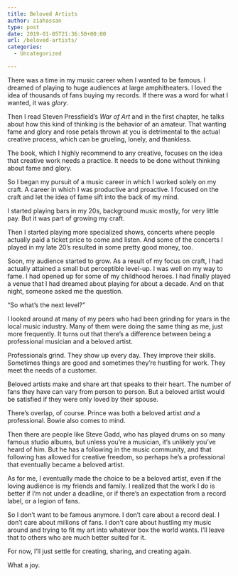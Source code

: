 ```yaml
---
title: Beloved Artists
author: ziahassan
type: post
date: 2019-01-05T21:36:50+00:00
url: /beloved-artists/
categories:
  - Uncategorized

---
```

There was a time in my music career when I wanted to be famous. I dreamed of playing to huge audiences at large amphitheaters. I loved the idea of thousands of fans buying my records. If there was a word for what I wanted, it was _glory_.

Then I read Steven Pressfield’s _War of Art_ and in the first chapter, he talks about how this kind of thinking is the behavior of an amateur. That wanting fame and glory and rose petals thrown at you is detrimental to the actual creative process, which can be grueling, lonely, and thankless.

The book, which I highly recommend to any creative, focuses on the idea that creative work needs a practice. It needs to be done without thinking about fame and glory. 

So I began my pursuit of a music career in which I worked solely on my craft. A career in which I was productive and proactive. I focused on the craft and let the idea of fame sift into the back of my mind.

I started playing bars in my 20s, background music mostly, for very little pay. But it was part of growing my craft.

Then I started playing more specialized shows, concerts where people actually paid a ticket price to come and listen. And some of the concerts I played in my late 20’s resulted in some pretty good money, too.

Soon, my audience started to grow. As a result of my focus on craft, I had actually attained a small but perceptible level-up. I was well on my way to fame. I had opened up for some of my childhood heroes. I had finally played a venue that I had dreamed about playing for about a decade. And on that night, someone asked me the question.

“So what’s the next level?”

I looked around at many of my peers who had been grinding for years in the local music industry. Many of them were doing the same thing as me, just more frequently. It turns out that there’s a difference between being a professional musician and a beloved artist. 

Professionals grind. They show up every day. They improve their skills. Sometimes things are good and sometimes they’re hustling for work. They meet the needs of a customer. 

Beloved artists make and share art that speaks to their heart. The number of fans they have can vary from person to person. But a beloved artist would be satisfied if they were only loved by their spouse.

There’s overlap, of course. Prince was both a beloved artist _and_ a professional. Bowie also comes to mind.

Then there are people like Steve Gadd, who has played drums on so many famous studio albums, but unless you’re a musician, it’s unlikely you’ve heard of him. But he has a following in the music community, and that following has allowed for creative freedom, so perhaps he’s a professional that eventually became a beloved artist.

As for me, I eventually made the choice to be a beloved artist, even if the loving audience is my friends and family. I realized that the work I do is better if I’m not under a deadline, or if there’s an expectation from a record label, or a legion of fans. 

So I don’t want to be famous anymore. I don’t care about a record deal. I don’t care about millions of fans. I don’t care about hustling my music around and trying to fit my art into whatever box the world wants. I’ll leave that to others who are much better suited for it.

For now, I’ll just settle for creating, sharing, and creating again. 

What a joy.